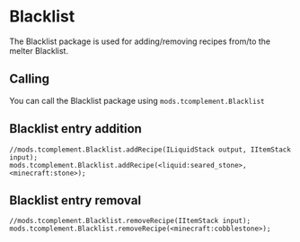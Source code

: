 # Blacklist

The Blacklist package is used for adding/removing recipes from/to the melter Blacklist.

## Calling

You can call the Blacklist package using `mods.tcomplement.Blacklist`

## Blacklist entry addition

    //mods.tcomplement.Blacklist.addRecipe(ILiquidStack output, IItemStack input);
    mods.tcomplement.Blacklist.addRecipe(<liquid:seared_stone>, <minecraft:stone>);
    

## Blacklist entry removal

    //mods.tcomplement.Blacklist.removeRecipe(IItemStack input);
    mods.tcomplement.Blacklist.removeRecipe(<minecraft:cobblestone>);